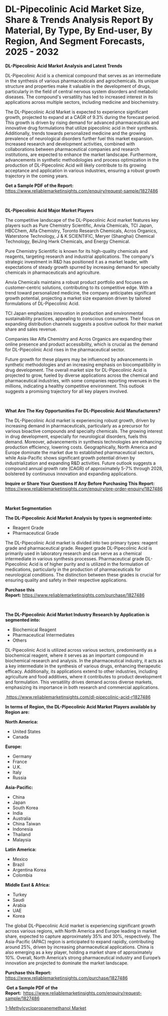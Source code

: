 <p><h1>DL-Pipecolinic Acid Market Size, Share & Trends Analysis Report By Material, By Type, By End-user, By Region, And Segment Forecasts, 2025 - 2032</h1></p><p><strong>DL-Pipecolinic Acid Market Analysis and Latest Trends</strong></p>
<p><p>DL-Pipecolinic Acid is a chemical compound that serves as an intermediate in the synthesis of various pharmaceuticals and agrochemicals. Its unique structure and properties make it valuable in the development of drugs, particularly in the field of central nervous system disorders and metabolic diseases. The compound's versatility has led to increased interest in its applications across multiple sectors, including medicine and biochemistry.</p><p>The DL-Pipecolinic Acid Market is expected to experience significant growth, projected to expand at a CAGR of 9.3% during the forecast period. This growth is driven by rising demand for advanced pharmaceuticals and innovative drug formulations that utilize pipecolinic acid in their synthesis. Additionally, trends towards personalized medicine and the growing prevalence of neurological disorders further fuel this market expansion. Increased research and development activities, combined with collaborations between pharmaceutical companies and research institutions, are expected to enhance the market landscape. Furthermore, advancements in synthetic methodologies and process optimization in the production of DL-Pipecolinic Acid will likely contribute to its growing acceptance and application in various industries, ensuring a robust growth trajectory in the coming years.</p></p>
<p><strong>Get a Sample PDF of the Report:&nbsp;</strong> <a href="https://www.reliablemarketinsights.com/enquiry/request-sample/1827486?utm_campaign=3517&utm_medium=2&utm_source=Github&utm_content=ia&utm_term=03042025&utm_id=dl-pipecolinic-acid">https://www.reliablemarketinsights.com/enquiry/request-sample/1827486</a></p>
<p>&nbsp;</p>
<p><strong>DL-Pipecolinic Acid Major Market Players</strong></p>
<p><p>The competitive landscape of the DL-Pipecolinic Acid market features key players such as Pure Chemistry Scientific, Anvia Chemicals, TCI Japan, HBCChem, Alfa Chemistry, Toronto Research Chemicals, Acros Organics, Waterstone Technology, J & K SCIENTIFIC, Meryer (Shanghai) Chemical Technology, BeiJing Hwrk Chemicals, and Energy Chemical. </p><p>Pure Chemistry Scientific is known for its high-quality chemicals and reagents, targeting research and industrial applications. The company's strategic investment in R&D has positioned it as a market leader, with expectations of steady growth spurred by increasing demand for specialty chemicals in pharmaceuticals and agriculture.</p><p>Anvia Chemicals maintains a robust product portfolio and focuses on customer-centric solutions, contributing to its competitive edge. With a trend toward personalized medicine, the company anticipates significant growth potential, projecting a market size expansion driven by tailored formulations of DL-Pipecolinic Acid.</p><p>TCI Japan emphasizes innovation in production and environmental sustainability practices, appealing to conscious consumers. Their focus on expanding distribution channels suggests a positive outlook for their market share and sales revenue.</p><p>Companies like Alfa Chemistry and Acros Organics are expanding their online presence and product accessibility, which is crucial as the demand for DL-Pipecolinic Acid rises in the pharmaceutical sector. </p><p>Future growth for these players may be influenced by advancements in synthetic methodologies and an increasing emphasis on biocompatibility in drug development. The overall market size for DL-Pipecolinic Acid is projected to grow, fueled by diverse applications across the chemical and pharmaceutical industries, with some companies reporting revenues in the millions, indicating a healthy competitive environment. This outlook suggests a promising trajectory for all key players involved.</p></p>
<p>&nbsp;</p>
<p><strong>What Are The Key Opportunities For DL-Pipecolinic Acid Manufacturers?</strong></p>
<p><p>The DL-Pipecolinic Acid market is experiencing robust growth, driven by increasing demand in pharmaceuticals, particularly as a precursor for various bioactive compounds and specialty chemicals. The growing interest in drug development, especially for neurological disorders, fuels this demand. Moreover, advancements in synthesis technologies are enhancing production efficiency, lowering costs. Geographically, North America and Europe dominate the market due to established pharmaceutical sectors, while Asia-Pacific shows significant growth potential driven by industrialization and expanding R&D activities. Future outlook suggests a compound annual growth rate (CAGR) of approximately 5-7% through 2028, bolstered by continuous innovation and expanding applications.</p></p>
<p><strong>Inquire or Share Your Questions If Any Before Purchasing This Report:</strong> <a href="https://www.reliablemarketinsights.com/enquiry/pre-order-enquiry/1827486?utm_campaign=3517&utm_medium=2&utm_source=Github&utm_content=ia&utm_term=03042025&utm_id=dl-pipecolinic-acid">https://www.reliablemarketinsights.com/enquiry/pre-order-enquiry/1827486</a></p>
<p>&nbsp;</p>
<p><strong>Market Segmentation</strong></p>
<p><strong>The DL-Pipecolinic Acid Market Analysis by types is segmented into:</strong></p>
<p><ul><li>Reagent Grade</li><li>Pharmaceutical Grade</li></ul></p>
<p><p>The DL-Pipecolinic Acid market is divided into two primary types: reagent grade and pharmaceutical grade. Reagent grade DL-Pipecolinic Acid is primarily used in laboratory research and can serve as a chemical intermediate in various synthesis processes. Pharmaceutical grade DL-Pipecolinic Acid is of higher purity and is utilized in the formulation of medications, particularly in the production of pharmaceuticals for neurological conditions. The distinction between these grades is crucial for ensuring quality and safety in their respective applications.</p></p>
<p><strong>Purchase this Report:&nbsp;</strong><a href="https://www.reliablemarketinsights.com/purchase/1827486?utm_campaign=3517&utm_medium=2&utm_source=Github&utm_content=ia&utm_term=03042025&utm_id=dl-pipecolinic-acid">https://www.reliablemarketinsights.com/purchase/1827486</a></p>
<p>&nbsp;</p>
<p><strong>The DL-Pipecolinic Acid Market Industry Research by Application is segmented into:</strong></p>
<p><ul><li>Biochemical Reagent</li><li>Pharmaceutical Intermediates</li><li>Others</li></ul></p>
<p><p>DL-Pipecolinic Acid is utilized across various sectors, predominantly as a biochemical reagent, where it serves as an important compound in biochemical research and analysis. In the pharmaceutical industry, it acts as a key intermediate in the synthesis of various drugs, enhancing therapeutic efficacy. Additionally, its applications extend to other industries, including agriculture and food additives, where it contributes to product development and formulation. This versatility drives demand across diverse markets, emphasizing its importance in both research and commercial applications.</p></p>
<p><a href="https://www.reliablemarketinsights.com/dl-pipecolinic-acid-r1827486?utm_campaign=3517&utm_medium=2&utm_source=Github&utm_content=ia&utm_term=03042025&utm_id=dl-pipecolinic-acid">&nbsp;https://www.reliablemarketinsights.com/dl-pipecolinic-acid-r1827486</a></p>
<p><strong>In terms of Region, the DL-Pipecolinic Acid Market Players available by Region are:</strong></p>
<p>
    <p> <strong> North America: </strong>
        <ul>
            <li>United States</li>
            <li>Canada</li>
        </ul>
        </p> 
    <p> <strong> Europe: </strong>
        <ul>
            <li>Germany</li>
            <li>France</li>
            <li>U.K.</li>
            <li>Italy</li>
            <li>Russia</li>
        </ul>
        </p> 
    <p> <strong> Asia-Pacific: </strong>
        <ul>
            <li>China</li>
            <li>Japan</li>
            <li>South Korea</li>
            <li>India</li>
            <li>Australia</li>
            <li>China Taiwan</li>
            <li>Indonesia</li>
            <li>Thailand</li>
            <li>Malaysia</li>
        </ul>
        </p> 
    <p> <strong> Latin America: </strong>
        <ul>
            <li>Mexico</li>
            <li>Brazil</li>
            <li>Argentina Korea</li>
            <li>Colombia</li>
        </ul>
        </p> 
    <p> <strong> Middle East & Africa: </strong>
        <ul>
            <li>Turkey</li>
            <li>Saudi</li>
            <li>Arabia</li>
            <li>UAE</li>
            <li>Korea</li>
        </ul>
    </p>
    </p>
<p><p>The global DL-Pipecolinic Acid market is experiencing significant growth across various regions, with North America and Europe leading in market share, expected to capture approximately 35% and 30%, respectively. The Asia-Pacific (APAC) region is anticipated to expand rapidly, contributing around 25%, driven by increasing pharmaceutical applications. China is also emerging as a key player, holding a market share of approximately 10%. Overall, North America’s strong pharmaceutical industry and Europe’s innovation are projected to dominate the market landscape.</p></p>
<p><strong>Purchase this Report: </strong><a href="https://www.reliablemarketinsights.com/purchase/1827486?utm_campaign=3517&utm_medium=2&utm_source=Github&utm_content=ia&utm_term=03042025&utm_id=dl-pipecolinic-acid">https://www.reliablemarketinsights.com/purchase/1827486</a></p>
<p>&nbsp;<strong>Get a Sample PDF of the Report:&nbsp;&nbsp;</strong><a href="https://www.reliablemarketinsights.com/enquiry/request-sample/1827486?utm_campaign=3517&utm_medium=2&utm_source=Github&utm_content=ia&utm_term=03042025&utm_id=dl-pipecolinic-acid">https://www.reliablemarketinsights.com/enquiry/request-sample/1827486</a></p>
<p><strong></strong></p>
<p><p><a href="https://github.com/forgazerbyjt/Market-Research-Report-List-1/blob/main/1-methylcyclopropanemethanol-market.md?utm_campaign=3517&utm_medium=2&utm_source=Github&utm_content=ia&utm_term=03042025&utm_id=dl-pipecolinic-acid">1-Methylcyclopropanemethanol Market</a></p></p>